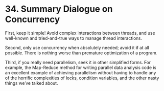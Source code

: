# 34. Summary Dialogue on Concurrency

First, keep it simple! Avoid complex interactions between threads, and use
well-known and tried-and-true ways to manage thread interactions.

Second, only use concurrency when absolutely needed; avoid it if at all
possible. There is nothing worse than premature optimization of a program.

Third, if you really need parallelism, seek it in other simplified forms. For
example, the Map-Reduce method for writing parallel data analysis code is an
excellent example of achieving parallelism without having to handle any of the
horrific complexities of locks, condition variables, and the other nasty things
we’ve talked about.
